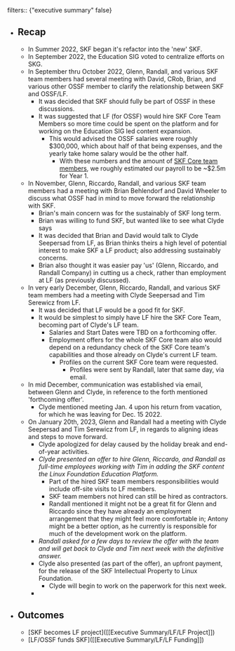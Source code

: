 filters:: {"executive summary" false}

- ## Recap
	- In Summer 2022, SKF began it's refactor into the 'new' SKF.
	- In September 2022, the Education SIG voted to centralize efforts on SKG.
	- In September thru October 2022, Glenn, Randall, and various SKF team members had several meeting with David, CRob, Brian, and various other OSSF member to clarify the relationship between SKF and OSSF/LF.
		- It was decided that SKF should fully be part of OSSF in these discussions.
		- It was suggested that LF (for OSSF) would hire SKF Core Team Members so more time could be spent on the platform and for working on the Education SIG led content expansion.
			- This would advised the OSSF salaries were roughly $300,000, which about half of that being expenses, and the yearly take home salary would be the other half.
				- With these numbers and the amount of [SKF Core team members](((63c8573a-829d-451f-8dd6-6739a740c83c))), we roughly estimated our payroll to be ~$2.5m for Year 1.
	- In November, Glenn, Riccardo, Randall, and various SKF team members had a meeting with Brian Behlendorf and David Wheeler to discuss what OSSF had in mind to move forward the relationship with SKF.
		- Brian's main concern was for the sustainably of SKF long term.
		- Brian was willing to fund SKF, but wanted like to see what Clyde says
		- It was decided that Brian and David would talk to Clyde Seepersad from LF, as Brian thinks theirs a high level of potential interest to make SKF a LF product; also addressing sustainably concerns.
		- Brian also thought it was easier pay 'us' (Glenn, Riccardo, and Randall Company) in cutting us a check, rather than employment at LF (as previously discussed).
	- In very early December, Glenn, Riccardo, Randall, and various SKF team members had a meeting with Clyde Seepersad and Tim Serewicz from LF.
		- It was decided that LF would be a good fit for SKF.
		- It would be simplest to simply have LF hire the SKF Core Team, becoming part of Clyde's LF team.
			- Salaries and Start Dates were TBD on a forthcoming offer.
			- Employment offers for the whole SKF Core team also would depend on a redundancy check of the SKF Core team's capabilities and those already on Clyde's current LF team.
				- Profiles on the current SKF Core team were requested.
					- Profiles were sent by Randall, later that same day, via email.
	- In mid December, communication was established via email, between Glenn and Clyde, in reference to the forth mentioned 'forthcoming offer'.
		- Clyde mentioned meeting Jan. 4 upon his return from vacation, for which he was leaving for Dec. 15 2022.
	- On January 20th, 2023, Glenn and Randall had a meeting with Clyde Seepersad and Tim Serewicz from LF, in regards to aligning ideas and steps to move forward.
		- Clyde apologized for delay caused by the holiday break and end-of-year activities.
		- *Clyde presented an offer to hire Glenn, Riccardo, and Randall as full-time employees working with Tim in adding the SKF content the Linux Foundation Education Platform.*
			- Part of the hired SKF team members responsibilities would include off-site visits to LF members.
			- SKF team members not hired can still be hired as contractors.
			- Randall mentioned it might not be a great fit for Glenn and Riccardo since they have already an employment arrangement that they might feel more comfortable in; Antony might be a better option, as he currently is responsible for much of the development work on the platform.
		- *Randall asked for a few days to review the offer with the team and will get back to Clyde and Tim next week with the definitive answer.*
		- Clyde also presented (as part of the offer), an upfront payment, for the release of the SKF Intellectual Property to Linux Foundation.
			- Clyde will begin to work on the paperwork for this next week.
		-
- ## Outcomes
	- [SKF becomes LF project]([[Executive Summary/LF/LF Project]])
	- [LF/OSSF funds SKF]([[Executive Summary/LF/LF Funding]])